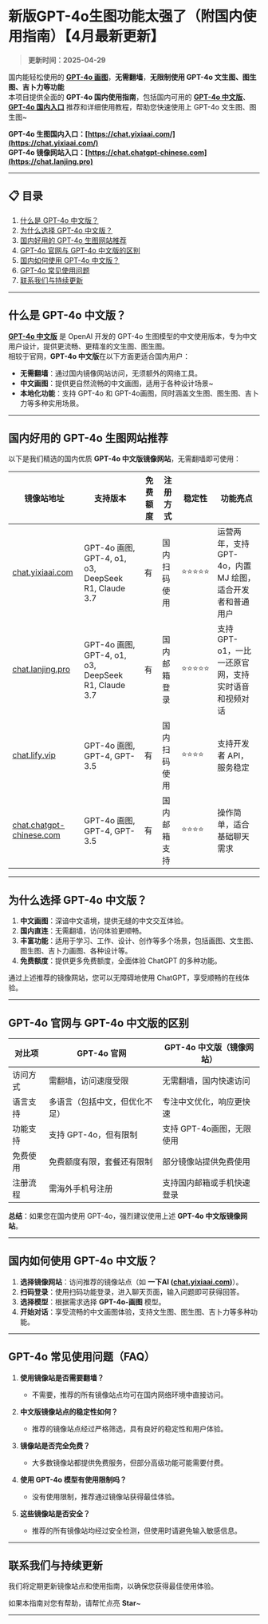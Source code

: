 # 新版GPT-4o生图功能太强了（附国内使用指南）【4月最新更新】

> **更新时间：2025-04-29**                  

国内能轻松使用的 [**GPT-4o 画图**](https://chat.yixiaai.com)，**无需翻墙**，**无限制使用 GPT-4o 文生图、图生图、吉卜力等功能**      
本项目提供全面的 **GPT-4o 国内使用指南**，包括国内可用的 [**GPT-4o 中文版**](https://chat.lanjing.pro)、[**GPT-4o 国内入口**](https://chat.lanjing.pro) 推荐和详细使用教程，帮助您快速使用上 GPT-4o 文生图、图生图~

**GPT-4o 生图国内入口：[https://chat.yixiaai.com/](https://chat.yixiaai.com/)**     
**GPT-4o 镜像网站入口：[https://chat.chatgpt-chinese.com](https://chat.lanjing.pro)**

---

## 📋 目录

1. [什么是 GPT-4o 中文版？](#什么是-gpt-4o-中文版)
2. [为什么选择 GPT-4o 中文版？](#为什么选择-gpt-4o-中文版)
3. [国内好用的 GPT-4o 生图网站推荐](#国内好用的-gpt-4o-生图网站推荐)
4. [GPT-4o 官网与 GPT-4o 中文版的区别](#gpt-4o-官网与-gpt-4o-中文版的区别)
5. [国内如何使用 GPT-4o 中文版？](#国内如何使用-GPT-4o-中文版)
6. [GPT-4o 常见使用问题](#gpt-4o-常见使用问题)
7. [联系我们与持续更新](#联系我们与持续更新)

---

## 什么是 GPT-4o 中文版？
[**GPT-4o 中文版**](https://chat.yixiaai.com) 是 OpenAI 开发的 GPT-4o 生图模型的中文使用版本，专为中文用户设计，提供更流畅、更精准的文生图、图生图。   
相较于官网，**GPT-4o 中文版**在以下方面更适合国内用户：

- **无需翻墙**：通过国内镜像网站访问，无须额外的网络工具。
- **中文画图**：提供更自然流畅的中文画图，适用于各种设计场景~
- **本地化功能**：支持 GPT-4o 和 GPT-4o画图，同时涵盖文生图、图生图、吉卜力等多种实用场景。

---

## 国内好用的 GPT-4o 生图网站推荐
以下是我们精选的国内优质 **GPT-4o 中文版镜像网站**，无需翻墙即可使用：

| **镜像站地址**       | **支持版本**                  | **免费额度** | **注册方式**       | **稳定性** | **功能亮点**                              |
|----------------------|------------------------------|--------------|-------------------|------------|------------------------------------------|
| [chat.yixiaai.com](https://chat.yixiaai.com)   | GPT-4o 画图, GPT-4, o1, o3, DeepSeek R1, Claude 3.7 | 有           | 国内扫码使用      | ⭐⭐⭐⭐⭐    | 运营两年，支持 GPT-4o，内置 MJ 绘图，适合开发者和普通用户 |
| [chat.lanjing.pro](https://chat.lanjing.pro)         | GPT-4o 画图, GPT-4, o1, o3, DeepSeek R1, Claude 3.7 | 有           | 国内邮箱登录      | ⭐⭐⭐⭐⭐    | 支持 GPT-o1，一比一还原官网，支持实时语音和视频对话 |
| [chat.lify.vip](https://www.yixiaai.com) | GPT-4o 画图, GPT-4, GPT-3.5      | 有           | 国内扫码使用      | ⭐⭐⭐⭐     | 支持开发者 API，服务稳定                |
| [chat.chatgpt-chinese.com](https://chat.chatgpt-chinese.com)   | GPT-4o 画图, GPT-4, GPT-3.5      | 有           | 国内邮箱支持      | ⭐⭐⭐⭐      | 操作简单，适合基础聊天需求              |

---

## 为什么选择 GPT-4o 中文版？
1. **中文画图**：深谙中文语境，提供无缝的中文交互体验。
2. **国内直连**：无需翻墙，访问体验更顺畅。
3. **丰富功能**：适用于学习、工作、设计、创作等多个场景，包括画图、文生图、图生图、吉卜力画图、各种设计等。
4. **免费额度**：提供更多免费额度，全面体验 ChatGPT 的多种功能。

通过上述推荐的镜像网站，您可以无障碍地使用 ChatGPT，享受顺畅的在线体验。

---

## GPT-4o 官网与 GPT-4o 中文版的区别

| 对比项              | GPT-4o 官网                 | GPT-4o 中文版（镜像网站）           |
|---------------------|-----------------------------|------------------------------------|
| 访问方式            | 需翻墙，访问速度受限         | 无需翻墙，国内快速访问              |
| 语言支持            | 多语言（包括中文，但优化不足）| 专注中文优化，响应更快速            |
| 功能支持            | 支持 GPT-4o，但有限制          | 支持 GPT-4o画图，无限使用 |
| 免费使用            | 免费额度有限，套餐还有限制     | 部分镜像站提供免费使用              |
| 注册流程            | 需海外手机号注册             | 支持国内邮箱或手机快速登录          |

**总结**：如果您在国内使用 GPT-4o，强烈建议使用上述 **GPT-4o 中文版镜像网站**。

---

## 国内如何使用 GPT-4o 中文版？
1. **选择镜像网站**：访问推荐的镜像站点（如 **一下AI ([chat.yixiaai.com](https://chat.yixiaai.com))**）。
2. **扫码登录**：使用扫码功能登录，进入聊天页面，输入问题即可获得回答。
3. **选择模型**：根据需求选择 **GPT-4o-画图** 模型。
4. **开始对话**：享受流畅的中文画图体验，支持文生图、图生图、吉卜力等多种功能。

---

## GPT-4o 常见使用问题（FAQ）
1. **使用镜像站是否需要翻墙？**
   - 不需要，推荐的所有镜像站点均可在国内网络环境中直接访问。

2. **中文版镜像站点的稳定性如何？**
   - 推荐的镜像站点经过严格筛选，具有良好的稳定性和用户体验。

3. **镜像站是否完全免费？**
   - 大多数镜像站都提供免费服务，但部分高级功能可能需要付费。

4. **使用 GPT-4o 模型有使用限制吗？**
   - 没有使用限制，推荐通过镜像站获得最佳体验。

5. **这些镜像站是否安全？**
   - 推荐的所有镜像站均经过安全检测，但使用时请避免输入敏感信息。

---

## 联系我们与持续更新

我们将定期更新镜像站点和使用指南，以确保您获得最佳使用体验。

如果本指南对您有帮助，请帮忙点亮 **Star**~

---
